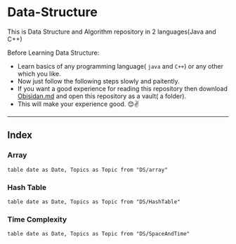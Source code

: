 # Data-Structure
This is Data Structure and Algorithm repository in 2 languages(Java and C++)

Before Learning Data Structure:
- Learn basics of any programming language( `java` and `C++`) or any other which you like.
- Now just follow the following steps slowly and paitently.
- If you want a good experience for reading this repository then download [Obisidan.md](https://obsidian.md/) and open this repository as a vault( a folder).
- This will make your experience good. 😊✌️

---
## Index
### Array
```dataview
table date as Date, Topics as Topic from "DS/array"
```

### Hash Table
```dataview
table date as Date, Topics as Topic from "DS/HashTable"
```
### Time Complexity
```dataview
table date as Date, Topics as Topic from "DS/SpaceAndTime"
```



